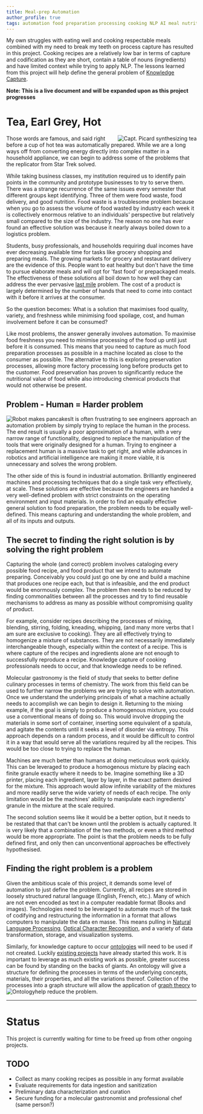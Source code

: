 ```yaml
---
title: Meal-prep Automation  
author_profile: true  
tags: automation food preparation processing cooking NLP AI meal nutrition
---
```

My own struggles with eating well and cooking respectable meals combined with my need to break my teeth on process
capture has resulted in this project. Cooking recipes are a relatively low bar in terms of capture and codification as
they are short, contain a table of nouns (ingredients) and have limited context while trying to apply NLP. The lessons
learned from this project will help define the general problem of [Knowledge Capture](../knowledge/).

**Note: This is a live document and will be expanded upon as this project progresses**

# Tea, Earl Grey, Hot

<img src="picard.jpg" alt="Capt. Picard synthesizing tea" style="float: right" />
Those words are famous, and said right before a cup of hot tea was automatically prepared. While we are a long ways off 
from converting energy directly into complex matter in a household appliance, we can begin to address some of the problems 
that the replicator from Star Trek solved.

While taking business classes, my institution required us to identify pain points in the community and prototype
businesses to try to serve them. There was a strange recurrence of the same issues every semester that different groups
kept identifying. Three of them were food waste, food delivery, and good nutrition. Food waste is a troublesome problem
because when you go to assess the volume of food wasted by industry each week it is collectively enormous relative to an
individuals' perspective but relatively small compared to the size of the industry. The reason no one has ever found an
effective solution was because it nearly always boiled down to a logistics problem.

Students, busy professionals, and households requiring dual incomes have ever decreasing available time for tasks like
grocery shopping and preparing meals. The growing markets for grocery and restaurant delivery are the evidence of this.
People want to eat healthy but don't have the time to pursue elaborate meals and will opt for 'fast food' or prepackaged
meals. The effectiveness of these solutions all boil down to how well they can address the ever
pervasive [last mile](https://medium.com/the-stigo-blog/the-last-mile-the-term-the-problem-and-the-odd-solutions-28b6969d5af8)
problem. The cost of a product is largely determined by the number of hands that need to come into contact with it
before it arrives at the consumer.

So the question becomes: What is a solution that maximises food quality, variety, and freshness while minimising food
spoilage, cost, and human involvement before it can be consumed?

Like most problems, the answer generally involves automation. To maximise food freshness you need to minimise processing
of the food up until just before it is consumed. This means that you need to capture as much food preparation processes
as possible in a machine located as close to the consumer as possible. The alternative to this is exploring preservation
processes, allowing more factory processing long before products get to the customer. Food preservation has proven to
significantly reduce the nutritional value of food while also introducing chemical products that would not otherwise be
present.

## Problem - Human = Harder problem

<img src="robo-chef.jpg" alt="Robot makes pancakes" style="float: left" />
It is often frustrating to see engineers approach an automation problem by simply trying to replace the human in the
process. The end result is usually a poor approximation of a human, with a very narrow range of functionality, designed 
to replace the manipulation of the tools that were originally designed for a human. Trying to engineer a replacement human 
is a massive task to get right, and while advances in robotics and artificial intelligence are making it more viable, it 
is unnecessary and solves the wrong problem.

The other side of this is found in industrial automation. Brilliantly engineered machines and processing techniques that
do a single task very effectively, at scale. These solutions are effective because the engineers are handed a very
well-defined problem with strict constraints on the operating environment and input materials. In order to find an
equally effective general solution to food preparation, the problem needs to be equally well-defined. This means
capturing and understanding the whole problem, and all of its inputs and outputs.

## The secret to finding the right solution is by solving the right problem

Capturing the whole (and correct) problem involves cataloging every possible food recipe, and food product that we
intend to automate preparing. Conceivably you could just go one by one and build a machine that produces one recipe
each, but that is infeasible, and the end product would be enormously complex. The problem then needs to be reduced by
finding commonalities between all the processes and try to find reusable mechanisms to address as many as possible
without compromising quality of product.

For example, consider recipes describing the processes of mixing, blending, stirring, folding, kneading, whipping, (and
many more verbs that I am sure are exclusive to cooking). They are all effectively trying to homogenize a mixture of
substances. They are not necessarily immediately interchangeable though, especially within the context of a recipe. This
is where capture of the recipes and ingredients alone are not enough to successfully reproduce a recipe. Knowledge
capture of cooking professionals needs to occur, and that knowledge needs to be refined.

Molecular gastronomy is the field of study that seeks to better define culinary processes in terms of chemistry. The
work from this field can be used to further narrow the problems we are trying to solve with automation. Once we
understand the underlying principals of what a machine actually needs to accomplish we can begin to design it. Returning
to the mixing example, if the goal is simply to produce a homogenous mixture, you could use a conventional means of
doing so. This would involve dropping the materials in some sort of container, inserting some equivalent of a spatula,
and agitate the contents until it seeks a level of disorder via entropy. This approach depends on a random process, and
it would be difficult to control it in a way that would serve all the variations required by all the recipes. This would
be too close to trying to replace the human.

Machines are much better than humans at doing meticulous work quickly. This can be leveraged to produce a homogenous
mixture by placing each finite granule exactly where it needs to be. Imagine something like a 3D printer, placing each
ingredient, layer by layer, in the exact pattern desired for the mixture. This approach would allow infinite variability
of the mixtures and more readily serve the wide variety of needs of each recipe. The only limitation would be the
machines' ability to manipulate each ingredients' granule in the mixture at the scale required.

The second solution seems like it would be a better option, but it needs to be restated that that can't be known until
the problem is actually captured. It is very likely that a combination of the two methods, or even a third method would
be more appropriate. The point is that the problem needs to be fully defined first, and only then can unconventional
approaches be effectively hypothesised.

## Finding the right problem is a problem

Given the ambitious scale of this project, it demands some level of automation to just define the problem. Currently,
all recipes are stored in loosely structured natural language (English, French, etc.). Many of which are not even
encoded as text in a computer readable format (Books and images). Technologies need to be leveraged to automate much of
the task of codifying and restructuring the information in a format that allows computers to manipulate the data en
masse. This means pulling in [Natural Language Processing](https://en.wikipedia.org/wiki/Natural_language_processing), 
[Optical Character Recognition](https://en.wikipedia.org/wiki/Optical_character_recognition), and a variety of data
transformation, storage, and visualization systems.

Similarly, for knowledge capture to occur [ontologies](https://en.wikipedia.org/wiki/Ontology#Information_science) will
need to be used if not created. Luckily [existing projects](https://www.nature.com/articles/s41538-018-0032-6) have
already started this work. It is important to leverage as much existing work as possible, greater success can be found
by standing on the backs of giants. An ontology will give a structure for defining the processes in terms of the
underlying concepts, materials, their properties, and all the variations thereof. Collection of the processes into a
graph structure will allow the application of [graph theory](https://en.wikipedia.org/wiki/Graph_theory) to help reduce
the problem.
<img src="ontology.png" alt="Ontology" style="float: left" />


------------------


# Status

This project is currently waiting for time to be freed up from other ongoing projects.

## TODO

- Collect as many cooking recipes as possible in any format available
- Evaluate requirements for data ingestion and sanitization
- Preliminary data characterization and curation
- Secure funding for a molecular gastronomist and professional chef (same person?)

